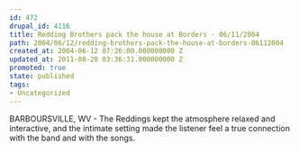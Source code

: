 ```yaml
---
id: 472
drupal_id: 4116
title: Redding Brothers pack the house at Borders - 06/11/2004
path: 2004/06/12/redding-brothers-pack-the-house-at-borders-06112004
created_at: 2004-06-12 07:26:00.000000000 Z
updated_at: 2011-08-20 03:36:31.000000000 Z
promoted: true
state: published
tags:
- Uncategorized
---
```

BARBOURSVILLE, WV - The Reddings kept the atmosphere relaxed and interactive, and the intimate setting made the listener feel a true connection with the band and with the songs.
